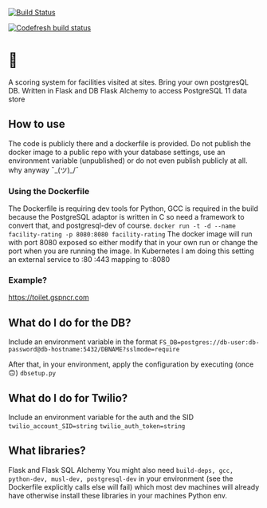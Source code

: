 [![Build Status](https://dev.azure.com/gspncr/facility-scoring/_apis/build/status/gspncr.facility-scoring?branchName=master)](https://dev.azure.com/gspncr/facility-scoring/_build/latest?definitionId=1&branchName=master)

[![Codefresh build status]( https://g.codefresh.io/api/badges/pipeline/gspncr/gspncr%2Ffacility-scoring%2Ffacility-scoring?branch=master&key=eyJhbGciOiJIUzI1NiJ9.NWM3YmQ5NzgzMDU2OTc1MTdiNzE2OTE2.iDFBIDm5TkPau_1RhFNBVAHdEFNoBrokFJc28CMxZsw&type=cf-1)]( https://g.codefresh.io/pipelines/facility-scoring/builds?repoOwner=gspncr&repoName=facility-scoring&serviceName=gspncr%2Ffacility-scoring&filter=trigger:build~Build;branch:master;pipeline:5c7bdc49510767514829da0b~facility-scoring)

# 🚽

A scoring system for facilities visited at sites. Bring your own postgresQL DB. Written in Flask and DB Flask Alchemy to access PostgreSQL 11 data store

## How to use
The code is publicly there and a dockerfile is provided. Do not publish the docker image to a public repo with your database settings, use an environment variable (unpublished) or do not even publish publicly at all. why anyway ¯\_(ツ)_/¯

### Using the Dockerfile
The Dockerfile is requiring dev tools for Python, GCC is required in the build because the PostgreSQL adaptor is written in C so need a framework to convert that, and postgresql-dev of course.
`docker run -t -d --name facility-rating -p 8080:8080 facility-rating`
The docker image will run with port 8080 exposed so either modify that in your own run or change the port when you are running the image. In Kubernetes I am doing this setting an external service to :80 :443 mapping to :8080

### Example?
https://toilet.gspncr.com

## What do I do for the DB?
Include an environment variable in the format `FS_DB=postgres://db-user:db-password@db-hostname:5432/DBNAME?sslmode=require`

After that, in your environment, apply the configuration by executing (once 🙃) `dbsetup.py`

## What do I do for Twilio?
Include an environment variable for the auth and the SID
`twilio_account_SID=string`
`twilio_auth_token=string`

## What libraries?
Flask and Flask SQL Alchemy
You might also need `build-deps, gcc, python-dev, musl-dev, postgresql-dev` in your environment (see the Dockerfile explicitly calls else will fail) which most dev machines will already have otherwise install these libraries in your machines Python env.
